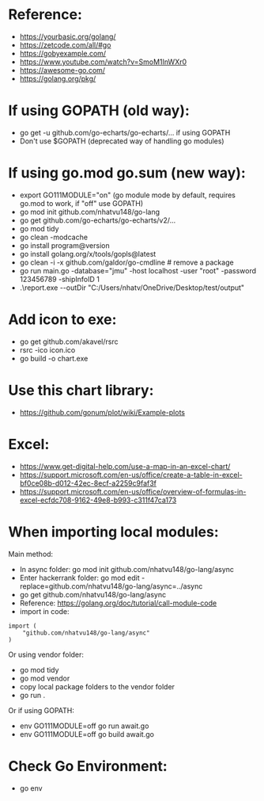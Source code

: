 # Reference:

- https://yourbasic.org/golang/
- https://zetcode.com/all/#go
- https://gobyexample.com/
- https://www.youtube.com/watch?v=SmoM1InWXr0
- https://awesome-go.com/
- https://golang.org/pkg/

# If using GOPATH (old way):

- go get -u github.com/go-echarts/go-echarts/... if using GOPATH
- Don't use $GOPATH (deprecated way of handling go modules)

# If using go.mod go.sum (new way):

- export GO111MODULE="on" (go module mode by default, requires go.mod to work, if "off" use GOPATH)
- go mod init github.com/nhatvu148/go-lang
- go get github.com/go-echarts/go-echarts/v2/...
- go mod tidy
- go clean -modcache
- go install program@version
- go install golang.org/x/tools/gopls@latest
- go clean -i -x github.com/galdor/go-cmdline # remove a package
- go run main.go -database="jmu" -host localhost -user "root" -password 123456789 -shipInfoID 1
- .\report.exe --outDir "C:/Users/nhatv/OneDrive/Desktop/test/output"

# Add icon to exe:

- go get github.com/akavel/rsrc
- rsrc -ico icon.ico
- go build -o chart.exe

# Use this chart library:

- https://github.com/gonum/plot/wiki/Example-plots

# Excel:

- https://www.get-digital-help.com/use-a-map-in-an-excel-chart/
- https://support.microsoft.com/en-us/office/create-a-table-in-excel-bf0ce08b-d012-42ec-8ecf-a2259c9faf3f
- https://support.microsoft.com/en-us/office/overview-of-formulas-in-excel-ecfdc708-9162-49e8-b993-c311f47ca173

# When importing local modules:

Main method:
- In async folder: go mod init github.com/nhatvu148/go-lang/async
- Enter hackerrank folder: go mod edit -replace=github.com/nhatvu148/go-lang/async=../async
- go get github.com/nhatvu148/go-lang/async
- Reference: https://golang.org/doc/tutorial/call-module-code
- import in code: 
```
import (
    "github.com/nhatvu148/go-lang/async"
)
```

Or using vendor folder:
- go mod tidy
- go mod vendor
- copy local package folders to the vendor folder
- go run .

Or if using GOPATH:
- env GO111MODULE=off go run await.go
- env GO111MODULE=off go build await.go

# Check Go Environment:

- go env
